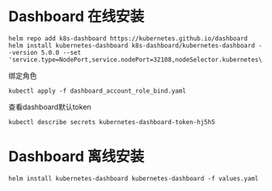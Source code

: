 
# Dashboard 在线安装

```
helm repo add k8s-dashboard https://kubernetes.github.io/dashboard
helm install kubernetes-dashboard k8s-dashboard/kubernetes-dashboard --version 5.0.0 --set 'service.type=NodePort,service.nodePort=32108,nodeSelector.kubernetes\.io\/hostname=nodeName'
```
绑定角色
```
kubectl apply -f dashboard_account_role_bind.yaml
```
查看dashboard默认token
```
kubectl describe secrets kubernetes-dashboard-token-hj5h5 
```


# Dashboard 离线安装
```
helm install kubernetes-dashboard kubernetes-dashboard -f values.yaml
```